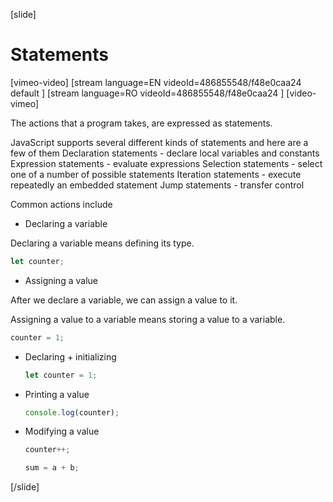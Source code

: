 [slide]

# Statements

[vimeo-video]
[stream language=EN videoId=486855548/f48e0caa24 default ]
[stream language=RO videoId=486855548/f48e0caa24  ]
[video-vimeo]

The actions that a program takes, are expressed as statements. 

JavaScript supports several different kinds of statements and here are a few of them
   Declaration statements - declare local variables and constants
   Expression statements - evaluate expressions
   Selection statements - select one of a number of possible statements
   Iteration statements - execute repeatedly an embedded statement
   Jump statements - transfer control
  
Common actions include
-  Declaring a variable

  Declaring a variable means defining its type.
  ```js
  let counter;
  ```
-  Assigning a value

After we declare a variable, we can assign a value to it.
  
  Assigning a value to a variable means storing a value to a variable.
  ```js
  counter = 1;
  ```

- Declaring + initializing
  ```js
  let counter = 1;
  ```

- Printing a value
  ```js
  console.log(counter);
  ```

- Modifying a value
  ```js
  counter++;
  ```
  
  ```js
  sum = a + b;
  ```
  
[/slide]
